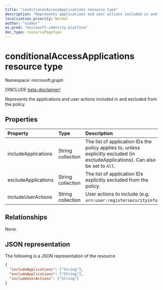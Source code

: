 ```yaml
---
title: "conditionalAccessApplications resource type"
description: "Represents applications and user actions included in and excluded from the policy scope."
localization_priority: Normal
author: "videor"
ms.prod: "microsoft-identity-platform"
doc_type: resourcePageType
---
```


# conditionalAccessApplications resource type

Namespace: microsoft.graph

[!INCLUDE [beta-disclaimer](../../includes/beta-disclaimer.md)]

Represents the applications and user actions included in and excluded from the policy.

## Properties

| Property | Type | Description |
|:-------- |:---- |:----------- |
| includeApplications | String collection | The list of application IDs the policy applies to, unless explicitly excluded (in excludeApplications). Can also be set to `All`. |
| excludeApplications | String collection | The list of application IDs explicitly excluded from the policy. |
| includeUserActions | String collection | User actions to include (e.g. `urn:user:registersecurityinfo`) |

## Relationships

None.

## JSON representation

The following is a JSON representation of the resource.

<!-- {
  "blockType": "resource",
  "optionalProperties": [
    "includeApplications",
    "excludeApplications",
    "includeUserActions"
  ],
  "@odata.type": "microsoft.graph.conditionalAccessApplications"
}-->

```json
{
  "includeApplications": ["String"],
  "excludeApplications": ["String"],
  "includeUserActions": ["String"]
}
```

<!-- uuid: 16cd6b66-4b1a-43a1-adaf-3a886856ed98
2019-02-04 14:57:30 UTC -->
<!-- {
  "type": "#page.annotation",
  "description": "conditionalAccessApplications resource",
  "keywords": "",
  "section": "documentation",
  "tocPath": ""
}-->

